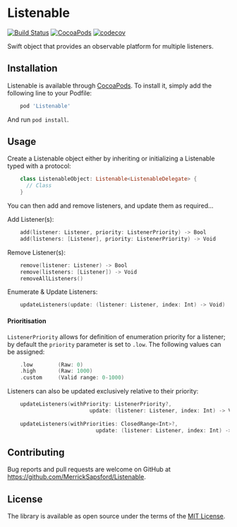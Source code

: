 # Listenable
[![Build Status](https://travis-ci.org/msaps/Listenable.svg?branch=develop)](https://travis-ci.org/msaps/Listenable)
[![CocoaPods](https://img.shields.io/cocoapods/v/Listenable.svg)]()
[![codecov](https://codecov.io/gh/msaps/Listenable/branch/develop/graph/badge.svg)](https://codecov.io/gh/msaps/Listenable)

Swift object that provides an observable platform for multiple listeners.

## Installation
Listenable is available through [CocoaPods](http://cocoapods.org). To install it, simply add the following line to your Podfile:
```ruby
    pod 'Listenable'
```
And run `pod install`.

## Usage
Create a Listenable object either by inheriting or initializing a Listenable typed with a protocol:

```swift
    class ListenableObject: Listenable<ListenableDelegate> {
      // Class
    }
```

You can then add and remove listeners, and update them as required...

Add Listener(s):
```swift
	add(listener: Listener, priority: ListenerPriority) -> Bool
	add(listeners: [Listener], priority: ListenerPriority) -> Void
```
Remove Listener(s):
```swift
	remove(listener: Listener) -> Bool
	remove(listeners: [Listener]) -> Void
	removeAllListeners()
```
Enumerate & Update Listeners:
```swift
	updateListeners(update: (listener: Listener, index: Int) -> Void)
```

#### Prioritisation
`ListenerPriority` allows for definition of enumeration priority for a listener; by default the `priority` parameter is set to `.low`. The following values can be assigned:
```swift
	.low 		(Raw: 0)
	.high 		(Raw: 1000)
	.custom		(Valid range: 0-1000)
```

Listeners can also be updated exclusively relative to their priority:
```swift
	updateListeners(withPriority: ListenerPriority?, 
				    	  update: (listener: Listener, index: Int) -> Void)
					   
	updateListeners(withPriorities: ClosedRange<Int>?, 
				    	    update: (listener: Listener, index: Int) -> Void)
```

## Contributing
Bug reports and pull requests are welcome on GitHub at https://github.com/MerrickSapsford/Listenable.

## License

The library is available as open source under the terms of the [MIT License](http://opensource.org/licenses/MIT).
